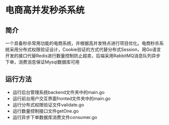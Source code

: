 # 电商高并发秒杀系统
## 简介
一个具备秒杀常用功能的电商系统，并根据高并发特点进行项目优化。电商秒杀系统采用分布式权限验证设计，Cookie验证的方式代替分布式Session，用Go语言开发的接口代替Redis进行数量控制防止超卖，后端采用RabbitMQ消息队列异步下单，消费消息保证Mysql数据库可用
## 运行方法
- 运行后台管理系统backend文件夹中的main.go
- 运行前台用户交互界面fronted文件夹中的main.go
- 运行分布式权限验证文件validate.go
- 运行数量控制接口文件getOne.go
- 运行异步下单数据库消费文件consumer.go

